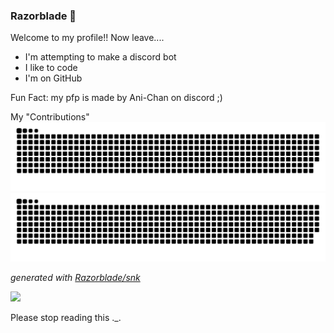 ### Razorblade 👋

Welcome to my profile!!
Now leave....
- I'm attempting to make a discord bot
- I like to code
- I'm on GitHub

Fun Fact: my pfp is made by Ani-Chan on discord ;)

My "Contributions"
![github contribution grid snake animation](https://raw.githubusercontent.com/platane/platane/output/github-contribution-grid-snake-dark.svg#gh-dark-mode-only)![github contribution grid snake animation](https://raw.githubusercontent.com/platane/platane/output/github-contribution-grid-snake.svg#gh-light-mode-only)


_generated with [Razorblade/snk](https://github.com/Platane/snk)_


![](https://komarev.com/ghpvc/?username=ItzRazorblade)





Please stop reading this ._.

